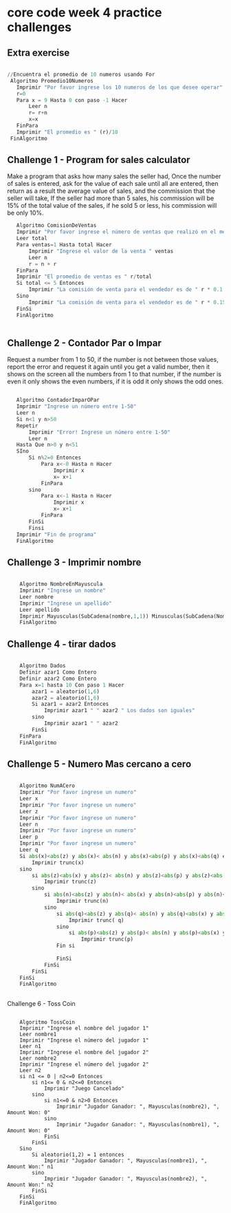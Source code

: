 # core code week 4 practice challenges

## Extra exercise
 
 ``` python
 
 //Encuentra el promedio de 10 numeros usando For
  Algoritmo Promedio10Numeros
	Imprimir "Por favor ingrese los 10 numeros de los que desee operar"
	r=0
	Para x = 9 Hasta 0 con paso -1 Hacer
		Leer n
		r= r+n
		x=x
	FinPara
	Imprimir "El promedio es " (r)/10
  FinAlgoritmo
``` 

## Challenge 1 - Program for sales calculator

Make a program that asks how many sales the seller had, Once the number of sales is entered, ask for the value of each sale until all are entered, then return as a result the average value of sales, and the commission that the seller will take, If the seller had more than 5 sales, his commission will be 15% of the total value of the sales, if he sold 5 or less, his commission will be only 10%.

 ``` python
	Algoritmo ComisionDeVentas
	Imprimir "Por favor ingrese el número de ventas que realizó en el mes"
	Leer total
	Para ventas=1 Hasta total Hacer
		Imprimir "Ingrese el valor de la venta " ventas
		Leer n
		r = n + r
	FinPara
	Imprimir "El promedio de ventas es " r/total
	Si total <= 5 Entonces
		Imprimir "La comisión de venta para el vendedor es de " r * 0.1
	Sino 
		Imprimir "La comisión de venta para el vendedor es de " r * 0.15
	FinSi
	FinAlgoritmo
	
 ``` 
 
 ## Challenge 2 - Contador Par o Impar
 
 Request a number from 1 to 50, if the number is not between those values, report the error and request it again until you get a valid number, then it shows on the screen all the numbers from 1 to that number, if the number is even it only shows the even numbers, if it is odd it only shows the odd ones.

 ``` python
 
 	Algoritmo ContadorImparOPar
	Imprimir "Ingrese un número entre 1-50"
	Leer n
	Si n<1 y n>50
	Repetir
		Imprimir "Error! Ingrese un número entre 1-50"
		Leer n
	Hasta Que n>0 y n<51 
	SIno 
		Si n%2=0 Entonces
			Para x<-0 Hasta n Hacer
				Imprimir x
				x= x+1
			FinPara
		sino 
			Para x<-1 Hasta n Hacer
				Imprimir x
				x= x+1
			FinPara
		FinSi
		Finsi
	Imprimir "Fin de programa"
	FinAlgoritmo

```

## Challenge 3 - Imprimir nombre

``` python

	Algoritmo NombreEnMayuscula
	Imprimir "Ingrese un nombre"
	Leer nombre
	Imprimir "Ingrese un apellido"
	Leer apellido
	Imprimir Mayusculas(SubCadena(nombre,1,1)) Minusculas(SubCadena(Nombre,2,longitud(nombre))) " " Mayusculas(SubCadena(apellido,1,1)) 				Minusculas(SubCadena(apellido,2,longitud(apellido)))
	FinAlgoritmo
``` 

## Challenge 4 - tirar dados

``` python

	Algoritmo Dados
	Definir azar1 Como Entero
	Definir azar2 Como Entero
	Para x=1 hasta 10 Con paso 1 Hacer
		azar1 = aleatorio(1,6)
		azar2 = aleatorio(1,6)
		Si azar1 = azar2 Entonces
			Imprimir azar1 " " azar2 " Los dados son iguales"
		sino 
			Imprimir azar1 " " azar2
		FinSi
	FinPara
	FinAlgoritmo
``` 

## Challenge 5 - Numero Mas cercano a cero

``` python

	Algoritmo NumACero
	Imprimir "Por favor ingrese un numero"
	Leer x
	Imprimir "Por favor ingrese un numero"
	Leer z
	Imprimir "Por favor ingrese un numero"
	Leer n
	Imprimir "Por favor ingrese un numero"
	Leer p
	Imprimir "Por favor ingrese un numero"
	Leer q
	Si abs(x)<abs(z) y abs(x)< abs(n) y abs(x)<abs(p) y abs(x)<abs(q) entonces 
		Imprimir trunc(x)
	sino 
		si abs(z)<abs(x) y abs(z)< abs(n) y abs(z)<abs(p) y abs(z)<abs(q) entonces 
			Imprimir trunc(z)
		sino 
			si abs(n)<abs(z) y abs(n)< abs(x) y abs(n)<abs(p) y abs(n)<abs(q) entonces 
				Imprimir trunc(n)
			sino 
				si abs(q)<abs(z) y abs(q)< abs(n) y abs(q)<abs(x) y abs(q)<abs(p) entonces 
					Imprimir trunc(	q)
				sino 
					si abs(p)<abs(z) y abs(p)< abs(n) y abs(p)<abs(x) y abs(p)<abs(q) entonces 
						Imprimir trunc(p)
				Fin si
				
				FinSi
			FinSi
		FinSi
	FinSi
	FinAlgoritmo
	
``` 

Challenge 6 - Toss Coin

``` pyhton

	Algoritmo TossCoin
	Imprimir "Ingrese el nombre del jugador 1"
	Leer nombre1
	Imprimir "Ingrese el número del jugador 1"
	Leer n1
	Imprimir "Ingrese el nombre del jugador 2"
	Leer nombre2
	Imprimir "Ingrese el número del jugador 2"
	Leer n2
	si n1 <= 0 | n2<=0 Entonces
		si n1<= 0 & n2<=0 Entonces
			Imprimir "Juego Cancelado"
		sino 
			si n1<=0 & n2>0 Entonces
				Imprimir "Jugador Ganador: ", Mayusculas(nombre2), ", Amount Won: 0"
			sino 
				Imprimir "Jugador Ganador: ", Mayusculas(nombre1), ", Amount Won: 0"
			FinSi
		FinSi
	Sino 
		Si aleatorio(1,2) = 1 entonces 
			Imprimir "Jugador Ganador: ", Mayusculas(nombre1), ", Amount Won:" n1 
		sino 
			Imprimir "Jugador Ganador: ", Mayusculas(nombre2), ", Amount Won:" n2
		FinSi
	FinSi
	FinAlgoritmo
```
